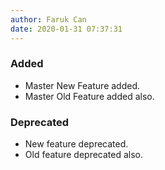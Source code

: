 ```yaml
---
author: Faruk Can
date: 2020-01-31 07:37:31
---
```


### Added
- Master New Feature added.
- Master Old Feature added also.

### Deprecated
- New feature deprecated.
- Old feature deprecated also.
